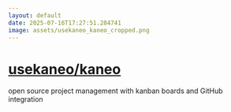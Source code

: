 ```yaml
---
layout: default
date: 2025-07-16T17:27:51.284741
image: assets/usekaneo_kaneo_cropped.png
---
```


# [usekaneo/kaneo](https://github.com/usekaneo/kaneo)

open source project management with kanban boards and GitHub integration
